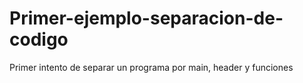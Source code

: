 # Primer-ejemplo-separacion-de-codigo
Primer intento de separar un programa por main, header y funciones
